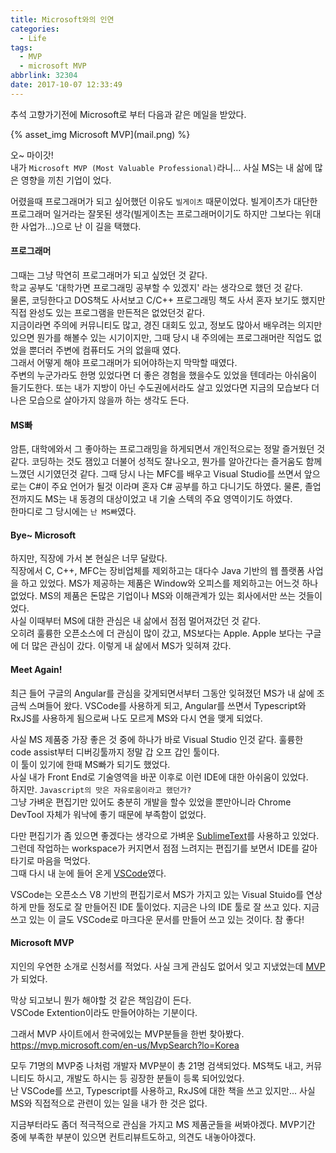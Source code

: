```yaml
---
title: Microsoft와의 인연
categories:
  - Life
tags:
  - MVP
  - microsoft MVP
abbrlink: 32304
date: 2017-10-07 12:33:49
---
```


추석 고향가기전에 Microsoft로 부터 다음과 같은 메일을 받았다.

{% asset_img Microsoft MVP](mail.png) %}

오~ 마이갓!  
내가 `Microsoft MVP (Most Valuable Professional)`라니...
사실 MS는 내 삶에 많은 영향을 끼친 기업이 었다.

어렸을때 프로그래머가 되고 싶어했던 이유도 `빌게이츠` 때문이었다. 빌게이츠가 대단한 프로그래머 일거라는 잘못된 생각(빌게이츠는 프로그래머이기도 하지만 그보다는 위대한 사업가...)으로 난 이 길을 택했다.

#### 프로그래머
그때는 그냥 막연히 프로그래머가 되고 싶었던 것 같다.   
학교 공부도 '대학가면 프로그래밍 공부할 수 있겠지' 라는 생각으로 했던 것 같다.  
물론, 코딩한다고 DOS책도 사서보고 C/C++ 프로그래밍 책도 사서 혼자 보기도 했지만 직접 완성도 있는 프로그램을 만든적은 없었던것 같다.  
지금이라면 주의에 커뮤니티도 많고, 경진 대회도 있고, 정보도 많아서 배우려는 의지만 있으면 뭔가를 해볼수 있는 시기이지만, 그때 당시 내 주의에는 프로그래머란 직업도 없었을 뿐더러 주변에 컴퓨터도 거의 없을때 였다.   
그래서 어떻게 해야 프로그래머가 되어야하는지 막막할 때였다.   
주변의 누군가라도 한명 있었다면 더 좋은 경험을 했을수도 있었을 텐데라는 아쉬움이 들기도한다.
또는 내가 지방이 아닌 수도권에서라도 살고 있었다면 지금의 모습보다 더 나은 모습으로 살아가지 않을까 하는 생각도 든다.

#### MS빠
암튼, 대학에와서 그 좋아하는 프로그래밍을 하게되면서 개인적으로는 정말 즐거웠던 것 같다. 
코딩하는 것도 잼있고 더불어 성적도 잘나오고, 뭔가를 알아간다는 즐거움도 함께 느꼈던 시기였던것 같다.
그때 당시 나는 MFC를 배우고 Visual Studio를 쓰면서 앞으로는 C#이 주요 언어가 될것 이라며 혼자 C# 공부를 하고 다니기도 하였다.
물론, 졸업 전까지도 MS는 내 동경의 대상이었고 내 기술 스텍의 주요 영역이기도 하였다.  
한마디로 그 당시에는 `난 MS빠`였다.

#### Bye~ Microsoft
하지만, 직장에 가서 본 현실은 너무 달랐다.   
직장에서 C, C++, MFC는 장비업체를 제외하고는 대다수 Java 기반의 웹 플랫폼 사업을 하고 있었다. MS가 제공하는 제품은 Window와 오피스를 제외하고는 어느것 하나 없었다. MS의 제품은 돈많은 기업이나 MS와 이해관계가 있는 회사에서만 쓰는 것들이었다.  
사실 이때부터 MS에 대한 관심은 내 삶에서 점점 멀어져갔던 것 같다.  
오히려 훌륭한 오픈소스에 더 관심이 많이 갔고, MS보다는 Apple. Apple 보다는 구글에 더 많은 관심이 갔다.
이렇게 내 삶에서 MS가 잊혀져 갔다.

#### Meet Again!
최근 들어 구글의 Angular를 관심을 갖게되면서부터 그동안 잊혀졌던 MS가 내 삶에 조금씩 스며들어 왔다.
VSCode를 사용하게 되고, Angular를 쓰면서 Typescript와 RxJS를 사용하게 됨으로써 나도 모르게 MS와 다시 연을 맺게 되었다.

사실 MS 제품중 가장 좋은 것 중에 하나가 바로 Visual Studio 인것 같다. 훌륭한 code assist부터 디버깅툴까지 정말 갑 오프 갑인 툴이다.  
이 툴이 있기에 한때 MS빠가 되기도 했었다.   
사실 내가 Front End로 기술영역을 바꾼 이후로 이런 IDE에 대한 아쉬움이 있었다.  
하지만. `Javascript의 맛은 자유로움이라고 했던가?`  
그냥 가벼운 편집기만 있어도 충분히 개발을 할수 있었을 뿐만아니라 Chrome DevTool 자체가 워낙에 좋기 때문에 부족함이 없었다.

다만 편집기가 좀 있으면 좋겠다는 생각으로 가벼운 [SublimeText](https://www.sublimetext.com/)를 사용하고 있었다.
그런데 작업하는 workspace가 커지면서 점점 느려지는 편집기를 보면서 IDE를 갈아타기로 마음을 먹었다.  
그때 다시 내 눈에 들어 온게 [VSCode](https://code.visualstudio.com/)였다.  

VSCode는 오픈소스 V8 기반의 편집기로서 MS가 가지고 있는 Visual Stuido를 연상하게 만들 정도로 잘 만들어진 IDE 툴이었다. 지금은 나의 IDE 툴로 잘 쓰고 있다.
지금쓰고 있는 이 글도 VSCode로 마크다운 문서를 만들어 쓰고 있는 것이다.
참 좋다!

#### Microsoft MVP
지인의 우연한 소개로 신청서를 적었다. 사실 크게 관심도 없어서 잊고 지냈었는데 [MVP](https://mvp.microsoft.com/en-us/PublicProfile/5002818)가 되었다.
 
막상 되고보니 뭔가 해야할 것 같은 책임감이 든다.  
VSCode Extention이라도 만들어야하는 기분이다.

그래서 MVP 사이트에서 한국에있는 MVP분들을 한번 찾아봤다.
https://mvp.microsoft.com/en-us/MvpSearch?lo=Korea

모두 71명의 MVP중 나처럼 개발자 MVP분이 총 21명 검색되었다.
MS책도 내고, 커뮤니티도 하시고, 개발도 하시는 등 굉장한 분들이 등록 되어있었다.  
난 VSCode를 쓰고, Typescript를 사용하고, RxJS에 대한 책을 쓰고 있지만... 사실 MS와 직접적으로 관련이 있는 일을 내가 한 것은 없다.  

지금부터라도 좀더 적극적으로 관심을 가지고 MS 제품군들을 써봐야겠다.
MVP기간 중에 부족한 부분이 있으면 컨트리뷰트도하고, 의견도 내놓아야겠다.
